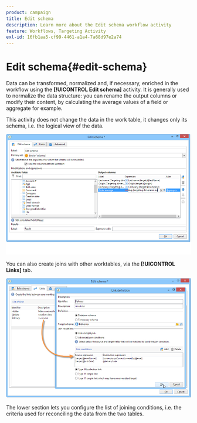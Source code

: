 ```yaml
---
product: campaign
title: Edit schema
description: Learn more about the Edit schema workflow activity
feature: Workflows, Targeting Activity
exl-id: 16fb1aa5-cf99-4461-a1a4-7a68d97e2a74
---
```

# Edit schema{#edit-schema}



Data can be transformed, normalized and, if necessary, enriched in the workflow using the **[!UICONTROL Edit schema]** activity. It is generally used to normalize the data structure: you can rename the output columns or modify their content, by calculating the average values of a field or aggregate for example.

This activity does not change the data in the work table, it changes only its schema, i.e. the logical view of the data.

![](assets/wf_manipulation_box.png)

You can also create joins with other worktables, via the **[!UICONTROL Links]** tab.

![](assets/wf_manipulation_box_link_tab.png)

The lower section lets you configure the list of joining conditions, i.e. the criteria used for reconciling the data from the two tables.
